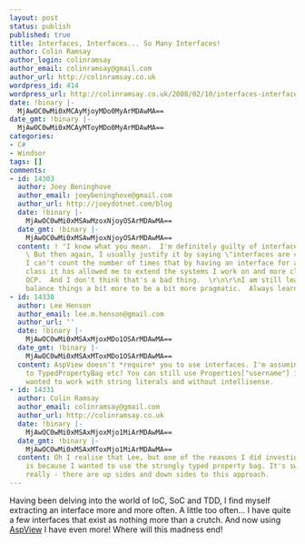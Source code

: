 ```yaml
---
layout: post
status: publish
published: true
title: Interfaces, Interfaces... So Many Interfaces!
author: Colin Ramsay
author_login: colinramsay
author_email: colinramsay@gmail.com
author_url: http://colinramsay.co.uk
wordpress_id: 414
wordpress_url: http://colinramsay.co.uk/2008/02/10/interfaces-interfaces-so-many-interfaces/
date: !binary |-
  MjAwOC0wMi0xMCAyMjoyMDo0MyArMDAwMA==
date_gmt: !binary |-
  MjAwOC0wMi0xMCAyMToyMDo0MyArMDAwMA==
categories:
- C#
- Windsor
tags: []
comments:
- id: 14303
  author: Joey Beninghove
  author_email: joeybeninghove@gmail.com
  author_url: http://joeydotnet.com/blog
  date: !binary |-
    MjAwOC0wMi0xMSAwMzoxNjoyOSArMDAwMA==
  date_gmt: !binary |-
    MjAwOC0wMi0xMSAwMjoxNjoyOSArMDAwMA==
  content: ! "I know what you mean.  I'm definitely guilty of interface-itis myself.
    \ But then again, I usually justify it by saying \"interfaces are cheap\".  But
    I can't count the number of times that by having an interface for a particular
    class it has allowed me to extend the systems I work on and more closely follow
    OCP.  And I don't think that's a bad thing.  \r\n\r\nI am still learning how to
    balance things a bit more to be a bit more pragmatic.  Always learning...  *sigh*"
- id: 14330
  author: Lee Henson
  author_email: lee.m.henson@gmail.com
  author_url: ''
  date: !binary |-
    MjAwOC0wMi0xMSAxMjoxMDo1OSArMDAwMA==
  date_gmt: !binary |-
    MjAwOC0wMi0xMSAxMToxMDo1OSArMDAwMA==
  content: AspView doesn't *require* you to use interfaces. I'm assuming you are referring
    to TypedPropertyBag etc? You can still use Properties["username"] if you reallllly
    wanted to work with string literals and without intellisense.
- id: 14331
  author: Colin Ramsay
  author_email: colinramsay@gmail.com
  author_url: http://colinramsay.co.uk
  date: !binary |-
    MjAwOC0wMi0xMSAxMjoxMjo1MiArMDAwMA==
  date_gmt: !binary |-
    MjAwOC0wMi0xMSAxMToxMjo1MiArMDAwMA==
  content: Oh I realise that Lee, but one of the reasons I did investigate AspView
    is because I wanted to use the strongly typed property bag. It's swings and roundabouts
    really - there are up sides and down sides to this approach.
---
```

<p>Having been delving into the world of IoC, SoC and TDD, I find myself extracting an interface more and more often. A little too often... I have quite a few interfaces that exist as nothing more than a crutch. And now using <a href="http://www.aspview.com/">AspView</a> I have even more! Where will this madness end!</p>
